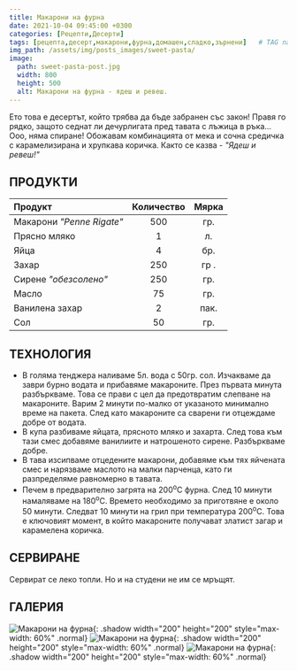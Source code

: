 ```yaml
---
title: Макарони на фурна
date: 2021-10-04 09:45:00 +0300
categories: [Рецепти,Десерти]
tags: [рецепта,десерт,макарони,фурна,домашен,сладко,зърнени]   # TAG names should always be lowercase
img_path: /assets/img/posts_images/sweet-pasta/
image:
  path: sweet-pasta-post.jpg
  width: 800
  height: 500
  alt: Макарони на фурна - ядеш и ревеш.
---
```


Ето това е десертът, който трябва да бъде забранен със закон! Правя го рядко, защото седнат ли дечурлигата пред тавата с лъжица в ръка... Ооо, няма спиране! Обожавам комбинацията от мека и сочна средичка с карамелизирана и хрупкава коричка. Както се казва - *"Ядеш и ревеш!"*

## **ПРОДУКТИ**

| Продукт                    |Количество  |Мярка   |
|:---------------------------|:----------:|:------:|
|Макарони *"Penne Rigate"*   |500         |гр.     |
|Прясно мляко                |1           |л.      |
|Яйца                        |4           |бр.     |
|Захар                       |250         |гр .    |
|Сирене *"обезсолено"*       |250         |гр.     |
|Масло                       |75          |гр.     |
|Ванилена захар              |2           |пак.    |
|Сол                         |50          |гр.     |

## **ТЕХНОЛОГИЯ**

- В голяма тенджера наливаме 5л. вода с 50гр. сол. Изчакваме да заври бурно водата и прибавяме макароните. През първата минута разбъркваме. Това се прави с цел да предотвратим слепване на макароните. Варим 2 минути по-малко от указаното минимално време на пакета. След като макароните са сварени ги отцеждаме добре от водата.
- В купа разбиваме яйцата, прясното мляко и захарта. След това към тази смес добавяме ванилиите и натрошеното сирене. Разбъркваме добре.
- В тава изсипваме отцедените макарони, добавяме към тях яйчената смес и нарязваме маслото на малки парченца, като ги разпределяме равномерно в тавата.
- Печем в предварително загрята на 200<sup>o</sup>C фурна. След 10 минути намаляваме на 180<sup>o</sup>C. Времето необходимо за приготвяне е около 50 минути. Следват 10 минути на грил при температура 200<sup>o</sup>C. Това е ключовият момент, в който макароните получават златист загар и карамелена коричка.

## **СЕРВИРАНЕ**

Сервират се леко топли. Но и на студени не им се мръщят.

## **ГАЛЕРИЯ**

![Макарони на фурна](sweet-pasta-01.jpg){: .shadow width="200" height="200" style="max-width: 60%" .normal}
![Макарони на фурна](sweet-pasta-02.jpg){: .shadow width="200" height="200" style="max-width: 60%" .normal}
![Макарони на фурна](sweet-pasta-03.jpg){: .shadow width="200" height="200" style="max-width: 60%" .normal}
